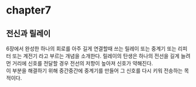 # chapter7

## 전신과 릴레이

6장에서 완성한 하나의 회로를 아주 길게 연결할때 쓰는 릴레이 또는 중계기 또는 리피터 또는 계전기 라고 부르는 개념을 소개한다.
릴레이의 탄생은 하나의 전선을 길게 늘려 먼 거리에 신호를 전달할 경우 전선의 저항이 높아져 신호가 약해진다.  
이 부분을 해결하기 위해 중간중간에 중계기를 만들어 그 신호를 다시 키워 전송하는 목적이다.
